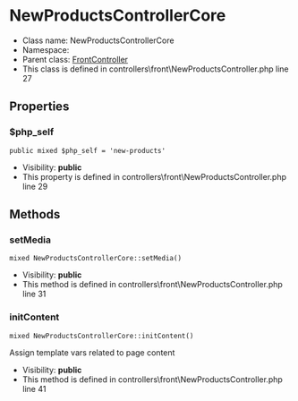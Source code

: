 NewProductsControllerCore
===============






* Class name: NewProductsControllerCore
* Namespace: 
* Parent class: [FrontController](FrontControllerCore)
* This class is defined in controllers\front\NewProductsController.php line 27





Properties
----------


### $php_self

    public mixed $php_self = 'new-products'





* Visibility: **public**
* This property is defined in controllers\front\NewProductsController.php line 29


Methods
-------


### setMedia

    mixed NewProductsControllerCore::setMedia()





* Visibility: **public**
* This method is defined in controllers\front\NewProductsController.php line 31




### initContent

    mixed NewProductsControllerCore::initContent()

Assign template vars related to page content



* Visibility: **public**
* This method is defined in controllers\front\NewProductsController.php line 41



